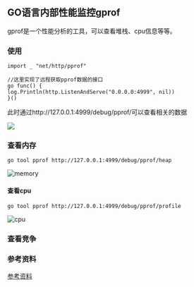 ## GO语言内部性能监控gprof
gprof是一个性能分析的工具，可以查看堆栈、cpu信息等等。

### 使用

```
import _ "net/http/pprof"

//这里实现了远程获取pprof数据的接口
go func() {
log.Println(http.ListenAndServe("0.0.0.0:4999", nil))
}()
```

此时通过http://127.0.0.1:4999/debug/pprof/可以查看相关的数据

![]({{site.github.url}}/assets/golang-profile/prof.png)

### 查看内存

```shell
go tool pprof http://127.0.0.1:4999/debug/pprof/heap
```

![memory]({{site.github.url}}/assets/golang-profile/memory.png)

#### 查看cpu

```shell
go tool pprof http://127.0.0.1:4999/debug/pprof/profile
```

![cpu]({{site.github.url}}/assets/golang-profile/cpu.png)

### 查看竞争



### 参考资料

[参考资料](http://www.cnblogs.com/zhangqingping/p/4345071.html)